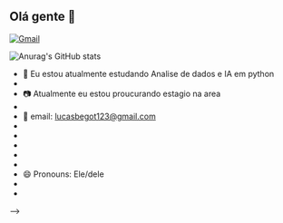 

## Olá gente 👋

<a href="mailto:lucasbegot123@gmail.com">
  <img src="https://img.shields.io/badge/Gmail-D14836?style=for-the-badge&logo=gmail&logoColor=white" alt="Gmail">
</a>



![Anurag's GitHub stats](https://github-readme-stats.vercel.app/api?username=lucas-begot&show_icons=true&theme=dark)

- 🌱 Eu estou atualmente estudando Analise de dados e IA em python
- 
- 📷 Atualmente eu estou proucurando estagio na area
- 
- 📖 email: lucasbegot123@gmail.com
- 
- 
- 
- 
- 
- 😄 Pronouns: Ele/dele
- 
- 
-->
